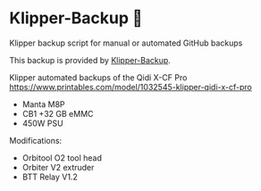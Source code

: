 # Klipper-Backup 💾 
Klipper backup script for manual or automated GitHub backups 

This backup is provided by [Klipper-Backup](https://github.com/Staubgeborener/klipper-backup).

Klipper automated backups of the Qidi X-CF Pro
https://www.printables.com/model/1032545-klipper-qidi-x-cf-pro

- Manta M8P
- CB1 +32 GB eMMC
- 450W PSU

Modifications:

- Orbitool O2 tool head
- Orbiter V2 extruder
- BTT Relay V1.2
